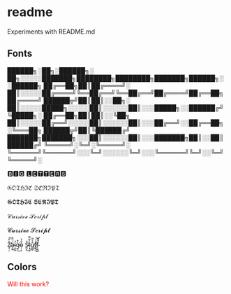 # readme
Experiments with README.md

## Fonts

██████╗░██╗░██████╗░  ██╗░░░░░███████╗████████╗████████╗███████╗██████╗░░██████╗
██╔══██╗██║██╔════╝░  ██║░░░░░██╔════╝╚══██╔══╝╚══██╔══╝██╔════╝██╔══██╗██╔════╝
██████╦╝██║██║░░██╗░  ██║░░░░░█████╗░░░░░██║░░░░░░██║░░░█████╗░░██████╔╝╚█████╗░
██╔══██╗██║██║░░╚██╗  ██║░░░░░██╔══╝░░░░░██║░░░░░░██║░░░██╔══╝░░██╔══██╗░╚═══██╗
██████╦╝██║╚██████╔╝  ███████╗███████╗░░░██║░░░░░░██║░░░███████╗██║░░██║██████╔╝
╚═════╝░╚═╝░╚═════╝░  ╚══════╝╚══════╝░░░╚═╝░░░░░░╚═╝░░░╚══════╝╚═╝░░╚═╝╚═════╝░

🅱🅸🅶 🅻🅴🆃🆃🅴🆁🆂

𝔊𝔒𝔗ℌℑℭ 𝔖ℭℜℑ𝔓𝔗

𝕲𝕺𝕿𝕳𝕴𝕮 𝕾𝕮𝕽𝕴𝕻𝕿

𝒞𝓊𝓇𝓈𝒾𝓋ℯ 𝒮𝒸𝓇𝒾𝓅𝓉

𝓒𝓾𝓻𝓼𝓲𝓿𝓮 𝓢𝓬𝓻𝓲𝓹𝓽

Z̸̞̠͕̐̐͝ä̵͓͚́̈́l̴͎̪̪͑͘͘g̵͔̓͒͘͜ò̵̦̦͔̐̽ S̴̪͔̐̕͜t̵͙͉̞̾͋͌u̸̪͇̙̐͛͌f̸͚͉̽̒͜͝f̴̢͖͖̈́͊̚

## Colors

<span style="color: #f00">Will this work?</span>



